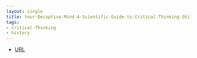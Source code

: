 ```yaml
---
layout: single
title: Your-Deceptive-Mind-A-Scientific-Guide-to-Critical-Thinking-Skills
tags:
- Critical-Thinking
- history
---
```



- [URL](https://www.audible.com/pd/Your-Deceptive-Mind-A-Scientific-Guide-to-Critical-Thinking-Skills-Part-1-Audiobook/B00D9473WC)
